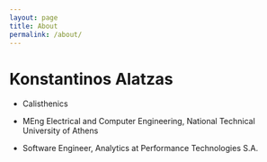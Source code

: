 ```yaml
---
layout: page
title: About
permalink: /about/
---
```


# Konstantinos Alatzas

* Calisthenics

* MEng Electrical and Computer Engineering, National Technical University of Athens

* Software Engineer, Analytics at Performance Technologies S.A.
